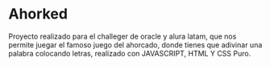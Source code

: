 # Ahorked
Proyecto realizado para el challeger de oracle y alura latam, que nos permite juegar el  famoso juego del ahorcado, donde tienes que adivinar una palabra colocando letras, realizado con JAVASCRIPT, HTML Y CSS Puro.
